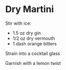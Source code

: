 # Dry Martini

Stir with ice:

* 1.5 oz dry gin
* 1/2 oz dry vermouth
* 1 dash orange bitters

Strain into a cocktail glass

Garnish with a lemon twist
